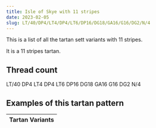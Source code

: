 ```yaml
---
title: Isle of Skye with 11 stripes
date: 2023-02-05
slug: LT/40/DP4/LT4/DP4/LT6/DP16/DG18/GA16/G16/DG2/N/4
---
```

This is a list of all the tartan sett variants with 11 stripes.

It is a 11 stripes tartan.


## Thread count
LT/40 DP4 LT4 DP4 LT6 DP16 DG18 GA16 G16 DG2 N/4

## Examples of this tartan pattern

| Tartan Variants |
|---------------|
